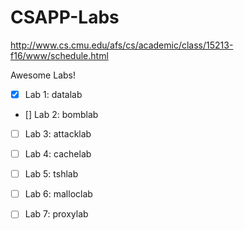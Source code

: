 # CSAPP-Labs

http://www.cs.cmu.edu/afs/cs/academic/class/15213-f16/www/schedule.html

Awesome Labs!

- [x] Lab 1: datalab

- [] Lab 2: bomblab

- [ ] Lab 3: attacklab

- [ ] Lab 4: cachelab

- [ ] Lab 5: tshlab

- [ ] Lab 6: malloclab

- [ ] Lab 7: proxylab
